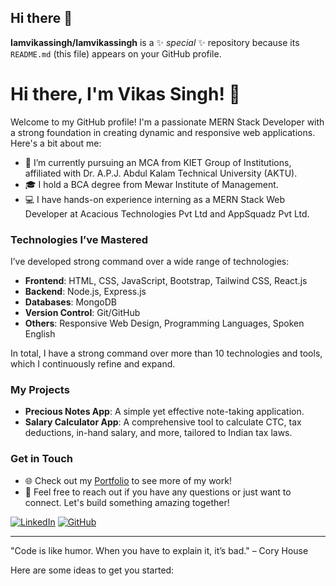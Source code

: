 ## Hi there 👋


**Iamvikassingh/Iamvikassingh** is a ✨ _special_ ✨ repository because its `README.md` (this file) appears on your GitHub profile.
# Hi there, I'm Vikas Singh! 👋

Welcome to my GitHub profile! I'm a passionate MERN Stack Developer with a strong foundation in creating dynamic and responsive web applications. Here's a bit about me:

- 🌱 I’m currently pursuing an MCA from KIET Group of Institutions, affiliated with Dr. A.P.J. Abdul Kalam Technical University (AKTU).
- 🎓 I hold a BCA degree from Mewar Institute of Management.
- 💻 I have hands-on experience interning as a MERN Stack Web Developer at Acacious Technologies Pvt Ltd and AppSquadz Pvt Ltd.

### Technologies I’ve Mastered
I’ve developed strong command over a wide range of technologies:

- **Frontend**: HTML, CSS, JavaScript, Bootstrap, Tailwind CSS, React.js
- **Backend**: Node.js, Express.js
- **Databases**: MongoDB
- **Version Control**: Git/GitHub
- **Others**: Responsive Web Design, Programming Languages, Spoken English

In total, I have a strong command over more than 10 technologies and tools, which I continuously refine and expand.

### My Projects
- **Precious Notes App**: A simple yet effective note-taking application.
- **Salary Calculator App**: A comprehensive tool to calculate CTC, tax deductions, in-hand salary, and more, tailored to Indian tax laws.

### Get in Touch
- 🌐 Check out my [Portfolio](https://myportfoliobyvikassingh.netlify.app/) to see more of my work!
- 💬 Feel free to reach out if you have any questions or just want to connect. Let's build something amazing together!

[![LinkedIn](https://img.shields.io/badge/LinkedIn-Connect-blue)](https://www.linkedin.com/in/vikas-singh-123456789/)
[![GitHub](https://img.shields.io/badge/GitHub-Follow-black)](https://github.com/username)

---

"Code is like humor. When you have to explain it, it’s bad." – Cory House

Here are some ideas to get you started:
<!--
- 🔭 I’m currently working on ...
- 🌱 I’m currently learning ...
- 👯 I’m looking to collaborate on ...
- 🤔 I’m looking for help with ...
- 💬 Ask me about ...
- 📫 How to reach me: ...
- 😄 Pronouns: ...
- ⚡ Fun fact: ...
-->
